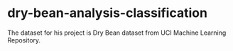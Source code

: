 # dry-bean-analysis-classification
The dataset for his project is Dry Bean dataset from UCI Machine Learning Repository.

